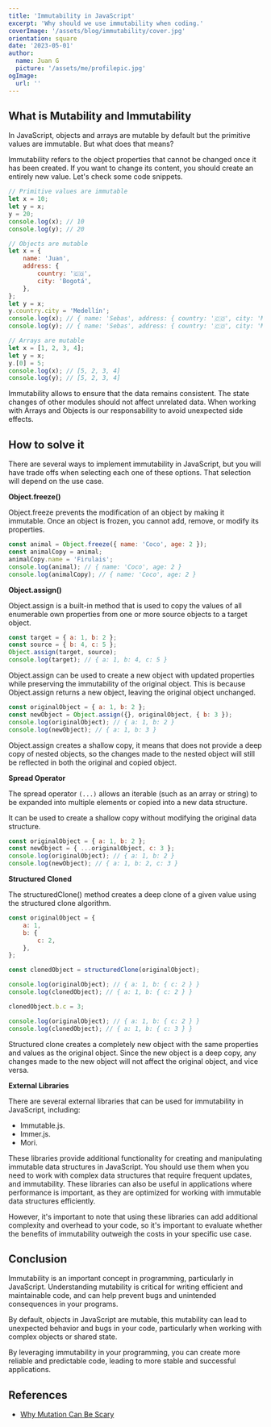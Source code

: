 ```yaml
---
title: 'Immutability in JavaScript'
excerpt: 'Why should we use immutability when coding.'
coverImage: '/assets/blog/immutability/cover.jpg'
orientation: square
date: '2023-05-01'
author:
  name: Juan G
  picture: '/assets/me/profilepic.jpg'
ogImage:
  url: ''
---
```


## What is Mutability and Immutability

In JavaScript, objects and arrays are mutable by default but the primitive values are immutable. But what does that means?

Immutability refers to the object properties that cannot be changed once it has been created. If you want to change its content, you should create an entirely new value. Let's check some code snippets.

```js
// Primitive values are immutable
let x = 10;
let y = x;
y = 20;
console.log(x); // 10
console.log(y); // 20
```

```js
// Objects are mutable
let x = {
	name: 'Juan',
	address: {
		country: '🇨🇴',
		city: 'Bogotá',
	},
};
let y = x;
y.country.city = 'Medellín';
console.log(x); // { name: 'Sebas', address: { country: '🇨🇴', city: 'Medellín' } }
console.log(y); // { name: 'Sebas', address: { country: '🇨🇴', city: 'Medellín' } }
```

```js
// Arrays are mutable
let x = [1, 2, 3, 4];
let y = x;
y.[0] = 5;
console.log(x); // [5, 2, 3, 4]
console.log(y); // [5, 2, 3, 4]
```

Immutability allows to ensure that the data remains consistent. The state changes of other modules should not affect unrelated data. When working with Arrays and Objects is our responsability to avoid unexpected side effects.

## How to solve it

There are several ways to implement immutability in JavaScript, but you will have trade offs when selecting each one of these options. That selection will depend on the use case.

**Object.freeze()**

Object.freeze prevents the modification of an object by making it immutable.
Once an object is frozen, you cannot add, remove, or modify its properties.

```js
const animal = Object.freeze({ name: 'Coco', age: 2 });
const animalCopy = animal;
animalCopy.name = 'Firulais';
console.log(animal); // { name: 'Coco', age: 2 }
console.log(animalCopy); // { name: 'Coco', age: 2 }
```

**Object.assign()**

Object.assign is a built-in method that is used to copy the values of all enumerable own properties from one or more source objects to a target object.

```js
const target = { a: 1, b: 2 };
const source = { b: 4, c: 5 };
Object.assign(target, source);
console.log(target); // { a: 1, b: 4, c: 5 }
```

Object.assign can be used to create a new object with updated properties while preserving the immutability of the original object. This is because Object.assign returns a new object, leaving the original object unchanged.

```js
const originalObject = { a: 1, b: 2 };
const newObject = Object.assign({}, originalObject, { b: 3 });
console.log(originalObject); // { a: 1, b: 2 }
console.log(newObject); // { a: 1, b: 3 }
```

Object.assign creates a shallow copy, it means that does not provide a deep copy of nested objects, so the changes made to the nested object will still be reflected in both the original and copied object.

**Spread Operator**

The spread operator `(...)` allows an iterable (such as an array or string) to be expanded into multiple elements or copied into a new data structure.

It can be used to create a shallow copy without modifying the original data structure.

```js
const originalObject = { a: 1, b: 2 };
const newObject = { ...originalObject, c: 3 };
console.log(originalObject); // { a: 1, b: 2 }
console.log(newObject); // { a: 1, b: 2, c: 3 }
```

**Structured Cloned**

The structuredClone() method creates a deep clone of a given value using the structured clone algorithm.

```js
const originalObject = {
	a: 1,
	b: {
		c: 2,
	},
};

const clonedObject = structuredClone(originalObject);

console.log(originalObject); // { a: 1, b: { c: 2 } }
console.log(clonedObject); // { a: 1, b: { c: 2 } }

clonedObject.b.c = 3;

console.log(originalObject); // { a: 1, b: { c: 2 } }
console.log(clonedObject); // { a: 1, b: { c: 3 } }
```

Structured clone creates a completely new object with the same properties and values as the original object.
Since the new object is a deep copy, any changes made to the new object will not affect the original object, and vice versa.

**External Libraries**

There are several external libraries that can be used for immutability in JavaScript, including:

- Immutable.js.
- Immer.js.
- Mori.

These libraries provide additional functionality for creating and manipulating immutable data structures in JavaScript. You should use them when you need to work with complex data structures that require frequent updates, and immutability. These libraries can also be useful in applications where performance is important, as they are optimized for working with immutable data structures efficiently.

However, it's important to note that using these libraries can add additional complexity and overhead to your code, so it's important to evaluate whether the benefits of immutability outweigh the costs in your specific use case.

## Conclusion

Immutability is an important concept in programming, particularly in JavaScript. Understanding mutability is critical for writing efficient and maintainable code, and can help prevent bugs and unintended consequences in your programs.

By default, objects in JavaScript are mutable, this mutability can lead to unexpected behavior and bugs in your code, particularly when working with complex objects or shared state.

By leveraging immutability in your programming, you can create more reliable and predictable code, leading to more stable and successful applications.

## References

- [Why Mutation Can Be Scary](https://alistapart.com/article/why-mutation-can-be-scary/)
